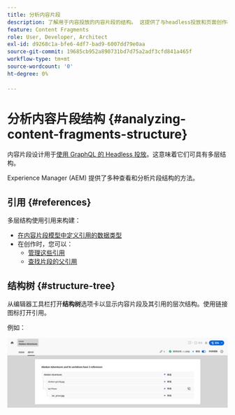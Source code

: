 ```yaml
---
title: 分析内容片段
description: 了解用于内容投放的内容片段的结构。 这提供了与headless投放和页面创作相关的信息。
feature: Content Fragments
role: User, Developer, Architect
exl-id: d9268c1a-bfe6-4df7-bad9-6007dd79e0aa
source-git-commit: 19685cb952a890731bd7d75a2adf3cfd841a465f
workflow-type: tm+mt
source-wordcount: '0'
ht-degree: 0%

---
```


# 分析内容片段结构 {#analyzing-content-fragments-structure}

内容片段设计用于[使用 GraphQL 的 Headless 投放](/help/sites-cloud/administering/content-fragments/content-delivery-with-graphql.md)。这意味着它们可具有多层结构。

Experience Manager (AEM) 提供了多种查看和分析片段结构的方法。

## 引用 {#references}

多层结构使用引用来构建：

* [在内容片段模型中定义引用的数据类型](/help/sites-cloud/administering/content-fragments/content-fragment-models.md#using-references-to-form-nested-content)
* 在创作时，您可以：
   * [管理这些引用](/help/sites-cloud/administering/content-fragments/authoring.md##manage-references)
   * [查找片段的父引用](/help/sites-cloud/administering/content-fragments/managing.md#parent-references-fragment)

## 结构树 {#structure-tree}

从编辑器工具栏打开&#x200B;**结构树**&#x200B;选项卡以显示内容片段及其引用的层次结构。使用链接图标打开引用。

例如：

![内容片段编辑器 - 结构树](assets/cf-authoring-structure-tree.png)

